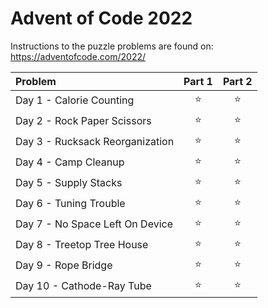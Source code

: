 # Advent of Code 2022

Instructions to the puzzle problems are found on: https://adventofcode.com/2022/

| **Problem**                      | Part 1 | Part 2 |
|:---------------------------------|:------:|:------:|
| Day  1 - Calorie Counting        | :star: | :star: |
| Day  2 - Rock Paper Scissors     | :star: | :star: |
| Day  3 - Rucksack Reorganization | :star: | :star: |
| Day  4 - Camp Cleanup            | :star: | :star: |
| Day  5 - Supply Stacks           | :star: | :star: |
| Day  6 - Tuning Trouble          | :star: | :star: |
| Day  7 - No Space Left On Device | :star: | :star: |
| Day  8 - Treetop Tree House      | :star: | :star: |
| Day  9 - Rope Bridge             | :star: | :star: |
| Day 10 - Cathode-Ray Tube        | :star: | :star: |